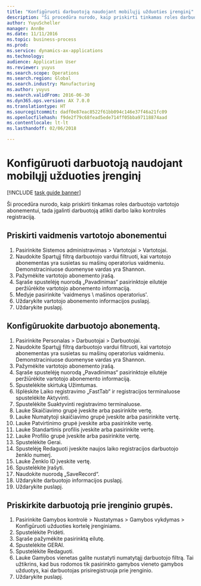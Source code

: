 ```yaml
--- 
title: "Konfigūruoti darbuotoją naudojant mobilųjį užduoties įrenginį"
description: "Ši procedūra nurodo, kaip priskirti tinkamas roles darbuotojo vartotojo abonementui, tada įgalinti darbuotoją atlikti darbo laiko kontrolės registraciją."
author: YuyuScheller
manager: AnnBe
ms.date: 11/11/2016
ms.topic: business-process
ms.prod: 
ms.service: dynamics-ax-applications
ms.technology: 
audience: Application User
ms.reviewer: yuyus
ms.search.scope: Operations
ms.search.region: Global
ms.search.industry: Manufacturing
ms.author: yuyus
ms.search.validFrom: 2016-06-30
ms.dyn365.ops.version: AX 7.0.0
ms.translationtype: HT
ms.sourcegitcommit: dadf0e87eac8522f61bb094c146e37f46a21fc09
ms.openlocfilehash: f9de2f79c68fead5ede714ff05bba97118874aad
ms.contentlocale: lt-lt
ms.lasthandoff: 02/06/2018

---
```

# <a name="configure-a-worker-using-the-mobile-job-device"></a>Konfigūruoti darbuotoją naudojant mobilųjį užduoties įrenginį

[!INCLUDE [task guide banner](../../includes/task-guide-banner.md)]

Ši procedūra nurodo, kaip priskirti tinkamas roles darbuotojo vartotojo abonementui, tada įgalinti darbuotoją atlikti darbo laiko kontrolės registraciją.


## <a name="assign-roles-to-user-account"></a>Priskirti vaidmenis vartotojo abonementui
1. Pasirinkite Sistemos administravimas > Vartotojai > Vartotojai.
2. Naudokite Spartųjį filtrą darbuotojo vardui filtruoti, kai vartotojo abonementas yra susietas su mašinų operatorius vaidmeniu. Demonstraciniuose duomenyse vardas yra Shannon.
3. Pažymėkite vartotojo abonemento įrašą.
4. Sąraše spustelėję nuorodą „Pavadinimas“ pasirinktoje eilutėje peržiūrėkite vartotojo abonemento informaciją.
5. Medyje pasirinkite 'vaidmenys \ mašinos operatorius'.
6. Uždarykite vartotojo abonemento informacijos puslapį.
7. Uždarykite puslapį.

## <a name="configure-worker-account"></a>Konfigūruokite darbuotojo abonementą.
1. Pasirinkite Personalas > Darbuotojai > Darbuotojai.
2. Naudokite Spartųjį filtrą darbuotojo vardui filtruoti, kai vartotojo abonementas yra susietas su mašinų operatorius vaidmeniu. Demonstraciniuose duomenyse vardas yra Shannon.
3. Pažymėkite vartotojo abonemento įrašą.
4. Sąraše spustelėję nuorodą „Pavadinimas“ pasirinktoje eilutėje peržiūrėkite vartotojo abonemento informaciją.
5. Spustelėkite skirtuką Užimtumas.
6. Išplėskite Laiko registravimo „FastTab“ ir registracijos terminaluose spustelėkite Aktyvinti.
7. Spustelėkite Suaktyvinti registravimo terminaluose.
8. Lauke Skaičiavimo grupė įveskite arba pasirinkite vertę.
9. Lauke Numatytoji skaičiavimo grupė įveskite arba pasirinkite vertę.
10. Lauke Patvirtinimo grupė įveskite arba pasirinkite vertę.
11. Lauke Standartinis profilis įveskite arba pasirinkite vertę.
12. Lauke Profilio grupė įveskite arba pasirinkite vertę.
13. Spustelėkite Gerai.
14. Spustelėję Redaguoti įveskite naujos laiko registracijos darbuotojo ženklo numerį.
15. Lauke Ženklo ID įveskite vertę.
16. Spustelėkite Įrašyti.
17. Naudokite nuorodą „SaveRecord“.
18. Uždarykite darbuotojo informacijos puslapį.
19. Uždarykite puslapį.

## <a name="assign-worker-to-device-group"></a>Priskirkite darbuotoją prie įrenginio grupės.
1. Pasirinkite Gamybos kontrolė > Nustatymas > Gamybos vykdymas > Konfigūruoti užduoties kortelę įrenginiams.
2. Spustelėkite Pridėti.
3. Sąraše pažymėkite pasirinktą eilutę.
4. Spustelėkite GERAI.
5. Spustelėkite Redaguoti.
6. Lauke Gamybos vienetas galite nustatyti numatytąjį darbuotojo filtrą. Tai užtikrins, kad bus rodomos tik pasirinkto gamybos vieneto gamybos užduotys, kai darbuotojas prisiregistruoja prie įrenginio.
7. Uždarykite puslapį.

